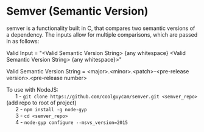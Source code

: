 # Semver (Semantic Version)
semver is a functionality built in C, that compares two semantic versions of a dependency. The inputs allow for multiple comparisons, 
which are passed in as follows: 

Valid Input = "\<Valid Semantic Version String\> {any whitespace} \<Valid Semantic Version String\> {any whitespace}>"

Valid Semantic Version String = \<major\>.\<minor\>.\<patch\>-\<pre-release version\>.\<pre-release number\>

To use with NodeJS:<br>
&nbsp;&nbsp;&nbsp;&nbsp;&nbsp;&nbsp;1 - ```git clone https://github.com/coolguycam/semver.git <semver_repo>``` (add repo to root of project)<br>
&nbsp;&nbsp;&nbsp;&nbsp;&nbsp;&nbsp;2 - ```npm install -g node-gyp```<br>
&nbsp;&nbsp;&nbsp;&nbsp;&nbsp;&nbsp;3 - ```cd <semver_repo>```<br>
&nbsp;&nbsp;&nbsp;&nbsp;&nbsp;&nbsp;4 - ```node-gyp configure --msvs_version=2015```<br>
